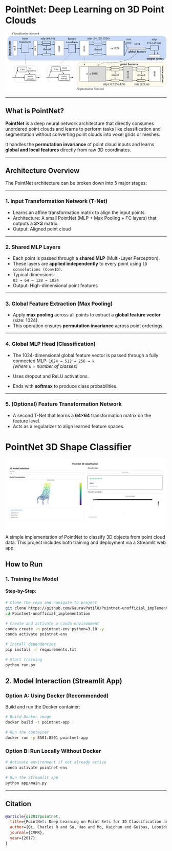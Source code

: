 # PointNet: Deep Learning on 3D Point Clouds

![Architecture Diagram](./media/pointnet_architecture.jpg)


---

## What is PointNet?

**PointNet** is a deep neural network architecture that directly consumes unordered point clouds and learns to perform tasks like classification and segmentation without converting point clouds into voxel grids or meshes.

It handles the **permutation invariance** of point cloud inputs and learns **global and local features** directly from raw 3D coordinates.

---

## Architecture Overview

The PointNet architecture can be broken down into 5 major stages:

---

### 1. Input Transformation Network (T-Net)

- Learns an affine transformation matrix to align the input points.
- Architecture: A small PointNet (MLP + Max Pooling + FC layers) that outputs a **3×3** matrix.
- Output: Aligned point cloud

---

### 2️. Shared MLP Layers

- Each point is passed through a **shared MLP** (Multi-Layer Perceptron).
- These layers are **applied independently** to every point using `1D convolutions (Conv1D)`.
- Typical dimensions:  
  `03 → 64 → 128 → 1024`
- Output: High-dimensional point features

---

### 3️. Global Feature Extraction (Max Pooling)

- Apply **max pooling** across all points to extract a **global feature vector** (size: 1024).
- This operation ensures **permutation invariance** across point orderings.

---

### 4️. Global MLP Head (Classification)

- The 1024-dimensional global feature vector is passed through a fully connected MLP:
  `1024 → 512 → 256 → k`  
  *(where `k` = number of classes)*

- Uses dropout and ReLU activations.
- Ends with **softmax** to produce class probabilities.

---

### 5️. (Optional) Feature Transformation Network

- A second T-Net that learns a **64×64** transformation matrix on the feature level.
- Acts as a regularizer to align learned feature spaces.

# PointNet 3D Shape Classifier

![Placeholder Image of PointNet Architecture](./media/project_demo.png)

A simple implementation of PointNet to classify 3D objects from point cloud data. This project includes both training and deployment via a Streamlit web app.



## How to Run

### 1. Training the Model

#### Step-by-Step:
```bash
# Clone the repo and navigate to project
git clone https://github.com/GauravPatil8/Pointnet-unofficial_implementation.git
cd Pointnet-unofficial_implementation
```
```bash
# Create and activate a conda environment
conda create -n pointnet-env python=3.10 -y
conda activate pointnet-env
```
```bash
# Install dependencies
pip install -r requirements.txt
```
```bash
# Start training
python run.py
```



## 2. Model Interaction (Streamlit App)

### Option A: Using Docker (Recommended)

Build and run the Docker container:

```bash
# Build Docker image
docker build -t pointnet-app .
```
```bash
# Run the container
docker run -p 8501:8501 pointnet-app
```
### Option B:  Run Locally Without Docker
```bash
# Activate environment if not already active
conda activate pointnet-env
```
```bash
# Run the Streamlit app
python app/main.py
```
---

## Citation

```bibtex
@article{qi2017pointnet,
  title={PointNet: Deep Learning on Point Sets for 3D Classification and Segmentation},
  author={Qi, Charles R and Su, Hao and Mo, Kaichun and Guibas, Leonidas J},
  journal={CVPR},
  year={2017}
}
